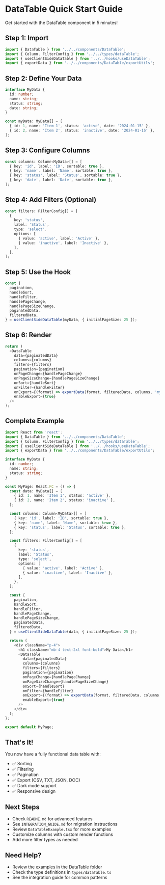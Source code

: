 # DataTable Quick Start Guide

Get started with the DataTable component in 5 minutes!

## Step 1: Import

```typescript
import { DataTable } from '../../components/DataTable';
import { Column, FilterConfig } from '../../types/dataTable';
import { useClientSideDataTable } from '../../hooks/useDataTable';
import { exportData } from '../../components/DataTable/exportUtils';
```

## Step 2: Define Your Data

```typescript
interface MyData {
  id: number;
  name: string;
  status: string;
  date: string;
}

const myData: MyData[] = [
  { id: 1, name: 'Item 1', status: 'active', date: '2024-01-15' },
  { id: 2, name: 'Item 2', status: 'inactive', date: '2024-01-16' },
];
```

## Step 3: Configure Columns

```typescript
const columns: Column<MyData>[] = [
  { key: 'id', label: 'ID', sortable: true },
  { key: 'name', label: 'Name', sortable: true },
  { key: 'status', label: 'Status', sortable: true },
  { key: 'date', label: 'Date', sortable: true },
];
```

## Step 4: Add Filters (Optional)

```typescript
const filters: FilterConfig[] = [
  {
    key: 'status',
    label: 'Status',
    type: 'select',
    options: [
      { value: 'active', label: 'Active' },
      { value: 'inactive', label: 'Inactive' },
    ],
  },
];
```

## Step 5: Use the Hook

```typescript
const {
  pagination,
  handleSort,
  handleFilter,
  handlePageChange,
  handlePageSizeChange,
  paginatedData,
  filteredData,
} = useClientSideDataTable(myData, { initialPageSize: 25 });
```

## Step 6: Render

```typescript
return (
  <DataTable
    data={paginatedData}
    columns={columns}
    filters={filters}
    pagination={pagination}
    onPageChange={handlePageChange}
    onPageSizeChange={handlePageSizeChange}
    onSort={handleSort}
    onFilter={handleFilter}
    onExport={(format) => exportData(format, filteredData, columns, 'my_export')}
    enableExport={true}
  />
);
```

## Complete Example

```typescript
import React from 'react';
import { DataTable } from '../../components/DataTable';
import { Column, FilterConfig } from '../../types/dataTable';
import { useClientSideDataTable } from '../../hooks/useDataTable';
import { exportData } from '../../components/DataTable/exportUtils';

interface MyData {
  id: number;
  name: string;
  status: string;
}

const MyPage: React.FC = () => {
  const data: MyData[] = [
    { id: 1, name: 'Item 1', status: 'active' },
    { id: 2, name: 'Item 2', status: 'inactive' },
  ];

  const columns: Column<MyData>[] = [
    { key: 'id', label: 'ID', sortable: true },
    { key: 'name', label: 'Name', sortable: true },
    { key: 'status', label: 'Status', sortable: true },
  ];

  const filters: FilterConfig[] = [
    {
      key: 'status',
      label: 'Status',
      type: 'select',
      options: [
        { value: 'active', label: 'Active' },
        { value: 'inactive', label: 'Inactive' },
      ],
    },
  ];

  const {
    pagination,
    handleSort,
    handleFilter,
    handlePageChange,
    handlePageSizeChange,
    paginatedData,
    filteredData,
  } = useClientSideDataTable(data, { initialPageSize: 25 });

  return (
    <div className="p-4">
      <h1 className="mb-4 text-2xl font-bold">My Data</h1>
      <DataTable
        data={paginatedData}
        columns={columns}
        filters={filters}
        pagination={pagination}
        onPageChange={handlePageChange}
        onPageSizeChange={handlePageSizeChange}
        onSort={handleSort}
        onFilter={handleFilter}
        onExport={(format) => exportData(format, filteredData, columns, 'export')}
        enableExport={true}
      />
    </div>
  );
};

export default MyPage;
```

## That's It!

You now have a fully functional data table with:
- ✅ Sorting
- ✅ Filtering
- ✅ Pagination
- ✅ Export (CSV, TXT, JSON, DOC)
- ✅ Dark mode support
- ✅ Responsive design

## Next Steps

- Check `README.md` for advanced features
- See `INTEGRATION_GUIDE.md` for migration instructions
- Review `DataTableExample.tsx` for more examples
- Customize columns with custom render functions
- Add more filter types as needed

## Need Help?

- Review the examples in the DataTable folder
- Check the type definitions in `types/dataTable.ts`
- See the integration guide for common patterns
